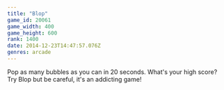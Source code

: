 ```yaml
---
title: "Blop"
game_id: 20061
game_width: 400
game_height: 600
rank: 1400
date: 2014-12-23T14:47:57.076Z
genres: arcade
---
```

Pop as many bubbles as you can in 20 seconds. What's your high score? Try Blop but be careful, it's an addicting game!